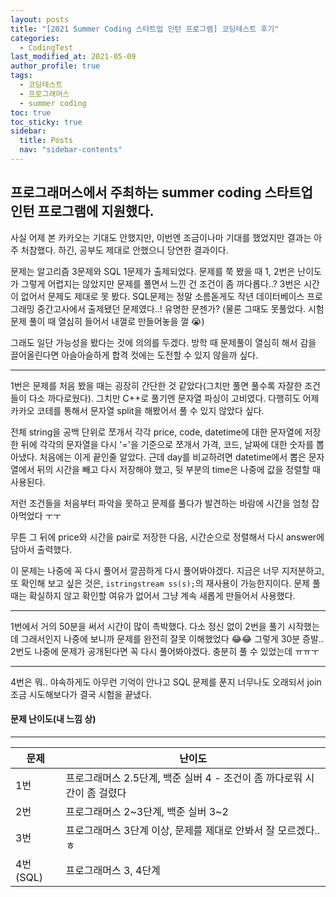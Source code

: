 ```yaml
---
layout: posts
title: "[2021 Summer Coding 스타트업 인턴 프로그램] 코딩테스트 후기"
categories:
  - CodingTest
last_modified_at: 2021-05-09
author_profile: true
tags:
  - 코딩테스트
  - 프로그래머스
  - summer coding
toc: true
toc_sticky: true
sidebar:
  title: Posts
  nav: "sidebar-contents"
---
```


## 프로그래머스에서 주최하는 summer coding 스타트업 인턴 프로그램에 지원했다.




사실 어제 본 카카오는 기대도 안했지만, 이번엔 조금이나마 기대를 했었지만 결과는 아주 처참했다. 하긴, 공부도 제대로 안했으니 당연한 결과이다.

문제는 알고리즘 3문제와 SQL 1문제가 출제되었다. 문제를 쭉 봤을 때 1, 2번은 난이도가 그렇게 어렵지는 않았지만 문제를 풀면서 느낀 건 조건이 좀 까다롭다..? 3번은 시간이 없어서 문제도 제대로 못 봤다. SQL문제는 정말 소름돋게도 작년 데이터베이스 프로그래밍 중간고사에서 출제됐던 문제였다..! 유명한 문젠가? (물론 그때도 못풀었다. 시험문제 풀이 때 열심히 들어서 내껄로 만들어놓을 껄 😭)

그래도 일단 가능성을 봤다는 것에 의의를 두겠다. 방학 때 문제풀이 열심히 해서 감을 끌어올린다면 아슬아슬하게 합격 컷에는 도전할 수 있지 않을까 싶다.

-----

1번은 문제를 처음 봤을 때는 굉장히 간단한 것 같았다(그치만 풀면 풀수록 자잘한 조건들이 다소 까다로웠다). 그치만 C++로 풀기엔 문자열 파싱이 고비였다. 다행히도 어제 카카오 코테를 통해서 문자열 split을 해봤어서 풀 수 있지 않았다 싶다. 

전체 string을 공백 단위로 쪼개서 각각 price, code, datetime에 대한 문자열에 저장한 뒤에 각각의 문자열을 다시 '='을 기준으로 쪼개서 가격, 코드, 날짜에 대한 숫자를 뽑아냈다. 처음에는 이게 끝인줄 알았다. 근데 day를 비교하려면 datetime에서 뽑은 문자열에서 뒤의 시간을 빼고 다시 저장해야 했고, 뒷 부분의 time은 나중에 값을 정렬할 때 사용된다. 

저런 조건들을 처음부터 파악을 못하고 문제를 풀다가 발견하는 바람에 시간을 엄청 잡아먹었다 ㅜㅜ

무튼 그 뒤에 price와 시간을 pair로 저장한 다음, 시간순으로 정렬해서 다시 answer에 담아서 출력했다.

이 문제는 나중에 꼭 다시 풀어서 깔끔하게 다시 풀어봐야겠다. 지금은 너무 지저분하고, 또 확인해 보고 싶은 것은, ```istringstream ss(s);```의 재사용이 가능한지이다. 문제 풀때는 확실하지 않고 확인할 여유가 없어서 그냥 계속 새롭게 만들어서 사용했다. 

------

1번에서 거의 50분을 써서 시간이 많이 촉박했다. 다소 정신 없이 2번을 풀기 시작했는데 그래서인지 나중에 보니까 문제를 완전히 잘못 이해했었다 😂😂 그렇게 30분 증발.. 2번도 나중에 문제가 공개된다면 꼭 다시 풀어봐야겠다. 충분히 풀 수 있었는데 ㅠㅠㅜ

-----

4번은 뭐.. 야속하게도 아무런 기억이 안나고 SQL 문제를 푼지 너무나도 오래되서 join 조금 시도해보다가 결국 시험을 끝냈다.


#### 문제 난이도(내 느낌 상)

-----

|문제|난이도|
|---|-------------|
|1번|프로그래머스 2.5단계, 백준 실버 4 - 조건이 좀 까다로워 시간이 좀 걸렸다|
|2번|프로그래머스 2~3단계, 백준 실버 3~2|
|3번|프로그래머스 3단계 이상, 문제를 제대로 안봐서 잘 모르겠다.. ㅎ|
|4번(SQL)|프로그래머스 3, 4단계|
